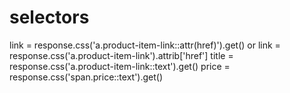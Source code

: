 # selectors

link = response.css('a.product-item-link::attr(href)').get()
or
link = response.css('a.product-item-link').attrib['href']
title = response.css('a.product-item-link::text').get()
price = response.css('span.price::text').get()